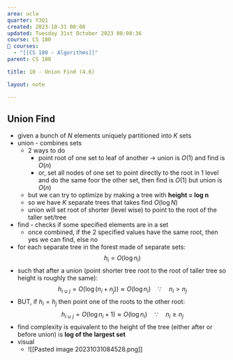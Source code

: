 ```yaml
---
area: ucla
quarter: Y3Q1
created: 2023-10-31 08:08
updated: Tuesday 31st October 2023 08:08:36
course: CS 180
📕 courses:
  - "[[CS 180 - Algorithms]]"
parent: CS 180

title: 10 - Union Find (4.6)

layout: note

---
```

## Union Find
- given a bunch of $N$ elements uniquely partitioned into $K$ sets
- union - combines sets
	- 2 ways to do
		- point root of one set to leaf of another -> union is $O(1)$ and find is $O(n)$
		- or, set all nodes of one set to point directly to the root in 1 level and do the same foor the other set, then find is $O(1)$ but union is $O(n)$
	- but we can try to optimize by making a tree with **height = log n**
	- so we have $K$ separate trees that takes find $O(\log N)$
	- union will set root of shorter (level wise) to point to the root of the taller set/tree
- find - checks if some specified elements are in a set
	- once combined, if the 2 specified values have the same root, then yes we can find, else no
- for each separate tree in the forest made of separate sets: $$h_i=O(\log n_i)$$
- such that after a union (point shorter tree root to the root of taller tree so height is roughly the same): $$h_{i\cup j}=O\big(\log(n_i+n_j)\big)\approx O(\log n_i)\quad \because\quad n_i\gt n_j$$
- BUT, if $h_i=h_j$ then point one of the roots to the other root: $$h_{i\cup j}=O\big(\log n_i+1\big)\approx O(\log n_i)\quad\because\quad n_i \ge n_j$$
- find complexity is equivalent to the height of the tree (either after or before union) is **log of the largest set**
- visual
	- ![[Pasted image 20231031084528.png]]
